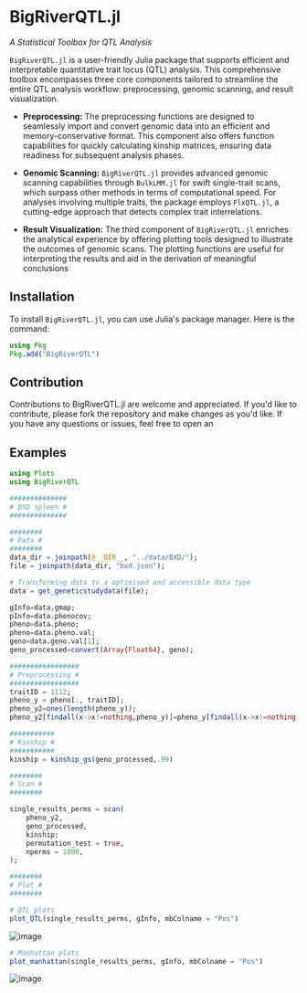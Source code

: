 # BigRiverQTL.jl



*A Statistical Toolbox for QTL Analysis*

`BigRiverQTL.jl` is a user-friendly Julia package that supports efficient and interpretable quantitative trait locus (QTL) analysis. This comprehensive toolbox encompasses three core components tailored to streamline the entire QTL analysis workflow: preprocessing, genomic scanning, and result visualization.

- **Preprocessing:** The preprocessing functions are designed to seamlessly import and convert genomic data into an efficient and memory-conservative format. This component also offers function capabilities for quickly calculating kinship matrices, ensuring data readiness for subsequent analysis phases.

- **Genomic Scanning:** `BigRiverQTL.jl` provides advanced genomic scanning capabilities through `BulkLMM.jl` for swift single-trait scans, which surpass other methods in terms of computational speed. For analyses involving multiple traits, the package employs `FlxQTL.jl`, a cutting-edge approach that detects complex trait interrelations.

- **Result Visualization:** The third component of `BigRiverQTL.jl` enriches the analytical experience by offering plotting tools designed to illustrate the outcomes of genomic scans. The plotting functions are useful for interpreting the results and aid in the derivation of meaningful conclusions


## Installation
To install `BigRiverQTL.jl`, you can use Julia's package manager. Here is the command:

```julia
using Pkg
Pkg.add("BigRiverQTL")
```



## Contribution
Contributions to BigRiverQTL.jl are welcome and appreciated. If you'd like to contribute, please fork the repository and make changes as you'd like. If you have any questions or issues, feel free to open an 


## Examples
```julia
using Plots
using BigRiverQTL
```


```julia
##############
# BXD spleen #
##############

########
# Data #
########
data_dir = joinpath(@__DIR__, "../data/BXD/");
file = joinpath(data_dir, "bxd.json");
```


```julia
# Transforming data to a optimised and accessible data type
data = get_geneticstudydata(file);
```


```julia
gInfo=data.gmap;
pInfo=data.phenocov;
pheno=data.pheno;
pheno=data.pheno.val;
geno=data.geno.val[1];
geno_processed=convert(Array{Float64}, geno);
```


```julia
#################
# Preprocessing #
#################
traitID = 1112;
pheno_y = pheno[:, traitID];
pheno_y2=ones(length(pheno_y));
pheno_y2[findall(x->x!=nothing,pheno_y)]=pheno_y[findall(x->x!=nothing,pheno_y)];
```


```julia
###########
# Kinship #
###########
kinship = kinship_gs(geno_processed,.99)
```


```julia
########
# Scan #
########

single_results_perms = scan(
	pheno_y2,
	geno_processed,
	kinship;
	permutation_test = true,
	nperms = 1000,
);
```


```julia
########
# Plot #
########

# QTL plots
plot_QTL(single_results_perms, gInfo, mbColname = "Pos")

```
![image](https://github.com/senresearch/BigRiverQTLPlots.jl/blob/main/images/QTL_thrs_example.png)

```julia
# Manhattan plots
plot_manhattan(single_results_perms, gInfo, mbColname = "Pos")


```
![image](https://github.com/senresearch/BigRiverQTLPlots.jl/blob/main/images/QTL_thrs_example.png)

